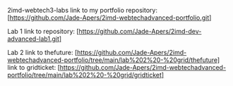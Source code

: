 2imd-webtech3-labs
link to my portfolio repository: [https://github.com/Jade-Apers/2imd-webtechadvanced-portfolio.git]

Lab 1
link to repository: [https://github.com/Jade-Apers/2imd-dev-advanced-lab1.git]

Lab 2
link to thefuture: [https://github.com/Jade-Apers/2imd-webtechadvanced-portfolio/tree/main/lab%202%20-%20grid/thefuture]
link to gridticket: [https://github.com/Jade-Apers/2imd-webtechadvanced-portfolio/tree/main/lab%202%20-%20grid/gridticket]